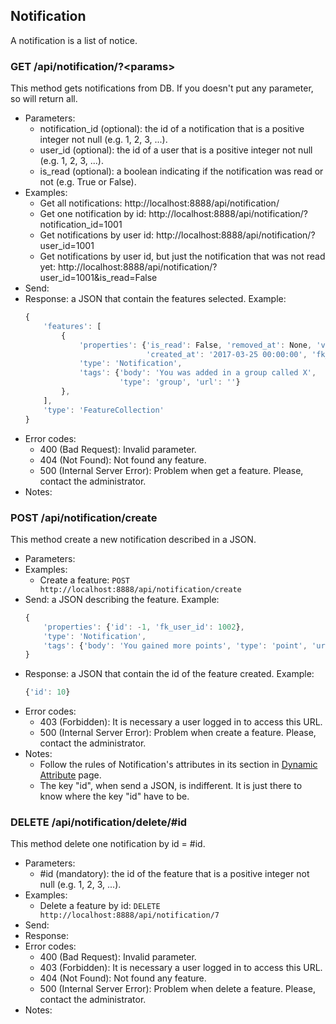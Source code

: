 ## Notification

A notification is a list of notice.


### GET /api/notification/?\<params>

This method gets notifications from DB. If you doesn't put any parameter, so will return all.
- Parameters:
    - notification_id (optional): the id of a notification that is a positive integer not null (e.g. 1, 2, 3, ...).
    - user_id (optional): the id of a user that is a positive integer not null (e.g. 1, 2, 3, ...).
    - is_read (optional): a boolean indicating if the notification was read or not (e.g. True or False).
- Examples:
     - Get all notifications: http://localhost:8888/api/notification/
     - Get one notification by id: http://localhost:8888/api/notification/?notification_id=1001
     - Get notifications by user id: http://localhost:8888/api/notification/?user_id=1001
     - Get notifications by user id, but just the notification that was not read yet: http://localhost:8888/api/notification/?user_id=1001&is_read=False
- Send:
- Response: a JSON that contain the features selected. Example:
    ```javascript
    {
        'features': [
            {
                'properties': {'is_read': False, 'removed_at': None, 'visible': True, 'id': 1002,
                               'created_at': '2017-03-25 00:00:00', 'fk_user_id': 1001},
                'type': 'Notification',
                'tags': {'body': 'You was added in a group called X',
                         'type': 'group', 'url': ''}
            },
        ],
        'type': 'FeatureCollection'
    }
    ```
- Error codes:
    - 400 (Bad Request): Invalid parameter.
    - 404 (Not Found): Not found any feature.
    - 500 (Internal Server Error): Problem when get a feature. Please, contact the administrator.
- Notes:


### POST /api/notification/create

This method create a new notification described in a JSON.
- Parameters:
- Examples:
     - Create a feature: ```POST http://localhost:8888/api/notification/create```
- Send: a JSON describing the feature. Example:
    ```javascript
    {
        'properties': {'id': -1, 'fk_user_id': 1002},
        'type': 'Notification',
        'tags': {'body': 'You gained more points', 'type': 'point', 'url': ''}
    }
    ```
- Response: a JSON that contain the id of the feature created. Example:
    ```javascript
    {'id': 10}
    ```
- Error codes:
    - 403 (Forbidden): It is necessary a user logged in to access this URL.
    - 500 (Internal Server Error): Problem when create a feature. Please, contact the administrator.
- Notes:
    - Follow the rules of Notification's attributes in its section in [Dynamic Attribute](dynamic_attribute.md) page.
    - The key "id", when send a JSON, is indifferent. It is just there to know where the key "id" have to be.


<!-- PUT /api/notification/update -->


### DELETE /api/notification/delete/#id

This method delete one notification by id = #id.
- Parameters:
    - #id (mandatory): the id of the feature that is a positive integer not null (e.g. 1, 2, 3, ...).
- Examples:
     - Delete a feature by id: ```DELETE http://localhost:8888/api/notification/7```
- Send:
- Response:
- Error codes:
    - 400 (Bad Request): Invalid parameter.
    - 403 (Forbidden): It is necessary a user logged in to access this URL.
    - 404 (Not Found): Not found any feature.
    - 500 (Internal Server Error): Problem when delete a feature. Please, contact the administrator.
- Notes:
